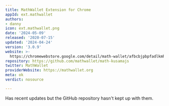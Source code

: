 ```yaml
---
title: MathWallet Extension for Chrome
appId: ext.mathwallet
authors:
- danny
icon: ext.mathwallet.png
date: '2024-05-09'
released: '2020-07-15'
updated: '2024-04-24'
version: '3.0.9'
website: >-
  https://chromewebstore.google.com/detail/math-wallet/afbcbjpbpfadlkmhmclhkeeodmamcflc
repository: https://github.com/mathwallet/math-kusamajs
twitter: MathWallet
providerWebsite: https://mathwallet.org
meta: ok
verdict: nosource

---
```


Has recent updates but the GitHub repository hasn't kept up with them.
